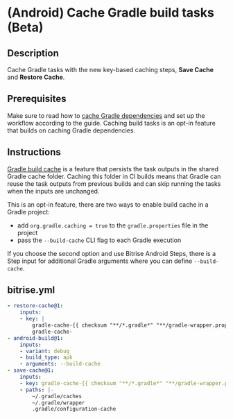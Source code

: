 # (Android) Cache Gradle build tasks (Beta)

## Description

Cache Gradle tasks with the new key-based caching steps, **Save Cache** and **Restore Cache**.

## Prerequisites

Make sure to read how to [cache Gradle dependencies](android-key-cache.md) and set up the workflow according to the guide. Caching build tasks is an opt-in feature that builds on caching Gradle dependencies.

## Instructions

[Gradle build cache](https://docs.gradle.org/current/userguide/build_cache.html) is a feature that persists the task outputs in the shared Gradle cache folder. Caching this folder in CI builds means that Gradle can reuse the task outputs from previous builds and can skip running the tasks when the inputs are unchanged.

This is an opt-in feature, there are two ways to enable build cache in a Gradle project:

- add `org.gradle.caching = true` to the `gradle.properties` file in the project
- pass the `--build-cache` CLI flag to each Gradle execution

If you choose the second option and use Bitrise Android Steps, there is a Step input for additional Gradle arguments where you can define `--build-cache`.


## bitrise.yml

```yaml
- restore-cache@1:
    inputs:
    - key: |
        gradle-cache-{{ checksum "**/*.gradle*" "**/gradle-wrapper.properties" "gradle.properties" }}
        gradle-cache-
- android-build@1:
    inputs:
    - variant: debug
    - build_type: apk
    - arguments: --build-cache
- save-cache@1:
    inputs:
    - key: gradle-cache-{{ checksum "**/*.gradle*" "**/gradle-wrapper.properties" "gradle.properties" }}
    - paths: |-
        ~/.gradle/caches
        ~/.gradle/wrapper
        .gradle/configuration-cache
```
